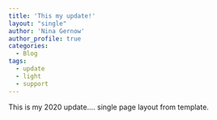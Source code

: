 ```yaml
---
title: 'This my update!'
layout: "single"
author: 'Nina Gernow'
author_profile: true
categories:
  - Blog
tags:
  - update
  - light
  - support
---
```


This is my 2020 update.... single page layout from template.
